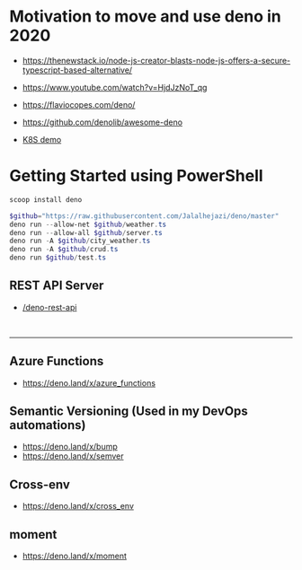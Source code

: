 # Motivation to move and use deno in 2020

- https://thenewstack.io/node-js-creator-blasts-node-js-offers-a-secure-typescript-based-alternative/

- https://www.youtube.com/watch?v=HjdJzNoT_qg

- https://flaviocopes.com/deno/

- https://github.com/denolib/awesome-deno

- [K8S demo](https://github.com/knative/docs/tree/master/community/samples/serving/helloworld-deno)

# Getting Started using PowerShell

```powershell
scoop install deno

$github="https://raw.githubusercontent.com/Jalalhejazi/deno/master"
deno run --allow-net $github/weather.ts
deno run --allow-all $github/server.ts
deno run -A $github/city_weather.ts
deno run -A $github/crud.ts
deno run $github/test.ts

```


## REST API Server

- [/deno-rest-api](/deno-rest-api/readme.md)

<br>
<hr>

## Azure Functions

- https://deno.land/x/azure_functions


## Semantic Versioning (Used in my DevOps automations)

- https://deno.land/x/bump
- https://deno.land/x/semver

## Cross-env
- https://deno.land/x/cross_env


## moment
- https://deno.land/x/moment




